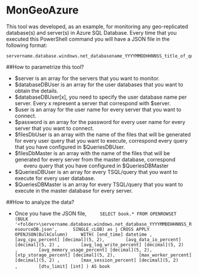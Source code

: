 # MonGeoAzure

This tool was developed, as an example, for monitoring any geo-replicated database(s) and server(s) in Azure SQL Database. Every time that you executed this PowerShell command you will have a JSON file in the following format: 

    servername.database.windows.net_databasename_YYYYMMDDHHNNSS_title_of_query.json

##How to parametrize this tool?

  - $server is an array for the servers that you want to monitor.
  - $databaseDBUser is an array for the user databases that you want to obtain the details.
  - $databaseDBUser[x], you need to specify the user database name per server. Every x represent a server that correspond with $server.
  - $user is an array for the user name for every server that you want to connect.
  - $password is an array for the password for every user name for every server that you want to connect.
  - $filesDbUser is an array with the name of the files that will be generated for every user query that you want to execute, correspond every query that you have configured in $QueriesDBUser.
  - $filesDbMaster is an array with the name of the files that will be generated for every server from the master database, correspond
                  everu query that you have configured in $QueriesDBMaster
  - $QueriesDBUser is an array for every TSQL/query that you want to execute for every user database.
  - $QueriesDBMaster is an array for every TSQL/query that you want to execute in the master database for every server.

##How to analyze the data?

  - Once you have the JSON file, 
  ```
     SELECT book.* FROM OPENROWSET (BULK '<folder>\servername.database.windows.net_database_YYYYMMDDHHNNSS_ResourceDB.json', 
     SINGLE_cLOB) as j CROSS APPLY OPENJSON(BulkColumn)
     WITH( [end_time] datetime ,       
           [avg_cpu_percent] [decimal](5, 2),       
           [avg_data_io_percent] [decimal](5, 2) ,       
           [avg_log_write_percent] [decimal](5, 2) ,       
           [avg_memory_usage_percent] [decimal](5, 2),       
           [xtp_storage_percent] [decimal](5, 2),        
           [max_worker_percent] [decimal](5, 2) ,       
           [max_session_percent] [decimal](5, 2) ,       
           [dtu_limit] [int] ) AS book
     ```    
